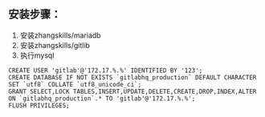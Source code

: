 ## 安装步骤：

1. 安装zhangskills/mariadb
2. 安装zhangskills/gitlib
3. 执行mysql

```
CREATE USER 'gitlab'@'172.17.%.%' IDENTIFIED BY '123';
CREATE DATABASE IF NOT EXISTS `gitlabhq_production` DEFAULT CHARACTER SET `utf8` COLLATE `utf8_unicode_ci`;
GRANT SELECT,LOCK TABLES,INSERT,UPDATE,DELETE,CREATE,DROP,INDEX,ALTER ON `gitlabhq_production`.* TO 'gitlab'@'172.17.%.%';
FLUSH PRIVILEGES;
```